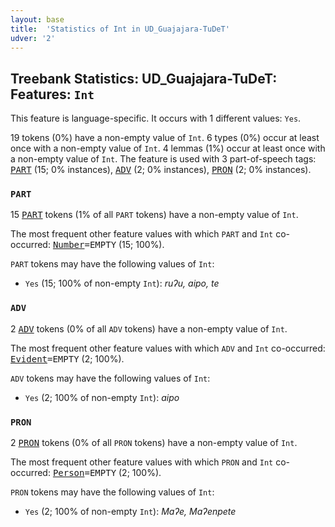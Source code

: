 ```yaml
---
layout: base
title:  'Statistics of Int in UD_Guajajara-TuDeT'
udver: '2'
---
```


## Treebank Statistics: UD_Guajajara-TuDeT: Features: `Int`

This feature is language-specific.
It occurs with 1 different values: `Yes`.

19 tokens (0%) have a non-empty value of `Int`.
6 types (0%) occur at least once with a non-empty value of `Int`.
4 lemmas (1%) occur at least once with a non-empty value of `Int`.
The feature is used with 3 part-of-speech tags: <tt><a href="gub_tudet-pos-PART.html">PART</a></tt> (15; 0% instances), <tt><a href="gub_tudet-pos-ADV.html">ADV</a></tt> (2; 0% instances), <tt><a href="gub_tudet-pos-PRON.html">PRON</a></tt> (2; 0% instances).

### `PART`

15 <tt><a href="gub_tudet-pos-PART.html">PART</a></tt> tokens (1% of all `PART` tokens) have a non-empty value of `Int`.

The most frequent other feature values with which `PART` and `Int` co-occurred: <tt><a href="gub_tudet-feat-Number.html">Number</a></tt><tt>=EMPTY</tt> (15; 100%).

`PART` tokens may have the following values of `Int`:

* `Yes` (15; 100% of non-empty `Int`): <em>ruʔu, aipo, te</em>

### `ADV`

2 <tt><a href="gub_tudet-pos-ADV.html">ADV</a></tt> tokens (0% of all `ADV` tokens) have a non-empty value of `Int`.

The most frequent other feature values with which `ADV` and `Int` co-occurred: <tt><a href="gub_tudet-feat-Evident.html">Evident</a></tt><tt>=EMPTY</tt> (2; 100%).

`ADV` tokens may have the following values of `Int`:

* `Yes` (2; 100% of non-empty `Int`): <em>aipo</em>

### `PRON`

2 <tt><a href="gub_tudet-pos-PRON.html">PRON</a></tt> tokens (0% of all `PRON` tokens) have a non-empty value of `Int`.

The most frequent other feature values with which `PRON` and `Int` co-occurred: <tt><a href="gub_tudet-feat-Person.html">Person</a></tt><tt>=EMPTY</tt> (2; 100%).

`PRON` tokens may have the following values of `Int`:

* `Yes` (2; 100% of non-empty `Int`): <em>Maʔe, Maʔenpete</em>

